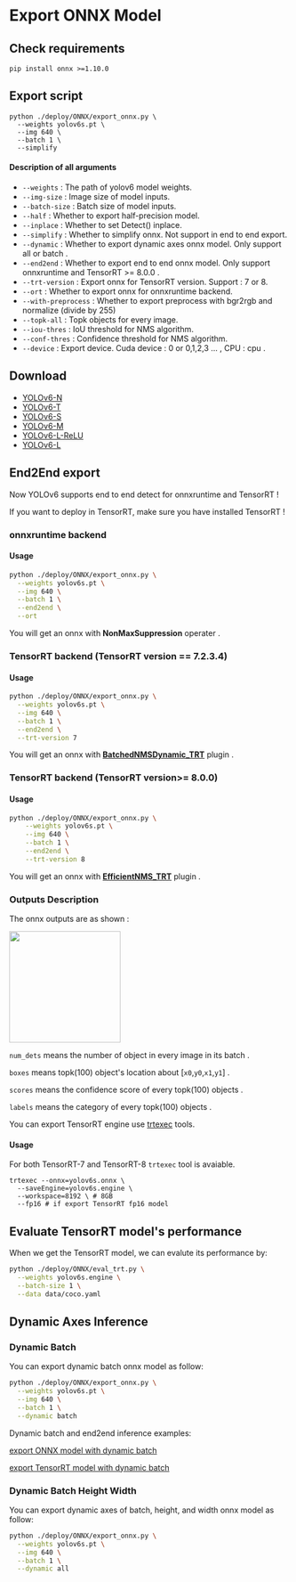 # Export ONNX Model

## Check requirements

```shell
pip install onnx >=1.10.0
```

## Export script

```shell
python ./deploy/ONNX/export_onnx.py \
  --weights yolov6s.pt \
  --img 640 \
  --batch 1 \
  --simplify
```



#### Description of all arguments

- `--weights` : The path of yolov6 model weights.
- `--img-size` : Image size of model inputs.
- `--batch-size` : Batch size of model inputs.
- `--half` : Whether to export half-precision model.
- `--inplace` : Whether to set Detect() inplace.
- `--simplify` : Whether to simplify onnx. Not support in end to end export.
- `--dynamic` : Whether to export dynamic axes onnx model. Only support all or batch .
- `--end2end` : Whether to export end to end onnx model. Only support onnxruntime and TensorRT >= 8.0.0 .
- `--trt-version` :  Export onnx for TensorRT version. Support : 7 or 8.
- `--ort` : Whether to export onnx for onnxruntime backend.
- `--with-preprocess` : Whether to export preprocess with bgr2rgb and normalize (divide by 255)
- `--topk-all` : Topk objects for every image.
- `--iou-thres` : IoU threshold for NMS algorithm.
- `--conf-thres` : Confidence threshold for NMS algorithm.
- `--device` : Export device. Cuda device : 0 or 0,1,2,3 ... , CPU : cpu .

## Download

* [YOLOv6-N](https://github.com/meituan/YOLOv6/releases/download/0.2.0/yolov6n.onnx)
* [YOLOv6-T](https://github.com/meituan/YOLOv6/releases/download/0.2.0/yolov6t.onnx)
* [YOLOv6-S](https://github.com/meituan/YOLOv6/releases/download/0.2.0/yolov6s.onnx)
* [YOLOv6-M](https://github.com/meituan/YOLOv6/releases/download/0.2.0/yolov6m.onnx)
* [YOLOv6-L-ReLU](https://github.com/meituan/YOLOv6/releases/download/0.2.0/yolov6l_relu.onnx)
* [YOLOv6-L](https://github.com/meituan/YOLOv6/releases/download/0.2.0/yolov6l.onnx)


## End2End export

Now YOLOv6 supports end to end detect for onnxruntime and TensorRT !

If you want to deploy in TensorRT, make sure you have installed TensorRT !

### onnxruntime backend

#### Usage

```bash
python ./deploy/ONNX/export_onnx.py \
  --weights yolov6s.pt \
  --img 640 \
  --batch 1 \
  --end2end \
  --ort
```

You will get an onnx with **NonMaxSuppression** operater .

### TensorRT backend (TensorRT version == 7.2.3.4)

#### Usage

```bash
python ./deploy/ONNX/export_onnx.py \
  --weights yolov6s.pt \
  --img 640 \
  --batch 1 \
  --end2end \
  --trt-version 7

```
You will get an onnx with **[BatchedNMSDynamic_TRT](https://github.com/triple-Mu/TensorRT/tree/main/plugin/batchedNMSPlugin)** plugin .


### TensorRT backend (TensorRT version>= 8.0.0)

#### Usage

```bash
python ./deploy/ONNX/export_onnx.py \
    --weights yolov6s.pt \
    --img 640 \
    --batch 1 \
    --end2end \
    --trt-version 8
```

You will get an onnx with **[EfficientNMS_TRT](https://github.com/NVIDIA/TensorRT/tree/main/plugin/efficientNMSPlugin)** plugin .

### Outputs Description

The onnx outputs are as shown :

<img src="https://user-images.githubusercontent.com/92794867/211291328-cbdb6835-2856-4a0d-ada6-ab76e584e804.png" height="200px" />

```num_dets``` means the number of object in every image in its batch .

```boxes``` means topk(100) object's location about [`x0`,`y0`,`x1`,`y1`] .

```scores``` means the confidence score of every topk(100) objects .

```labels``` means the category of every topk(100) objects .


You can export TensorRT engine use [trtexec](https://docs.nvidia.com/deeplearning/tensorrt/developer-guide/index.html#trtexec-ovr) tools.

#### Usage

For both TensorRT-7 and TensorRT-8  `trtexec`  tool is avaiable.

```shell
trtexec --onnx=yolov6s.onnx \
  --saveEngine=yolov6s.engine \
  --workspace=8192 \ # 8GB
  --fp16 # if export TensorRT fp16 model
```

## Evaluate TensorRT model's performance

When we get the TensorRT model, we can evalute its performance by:

```bash
python ./deploy/ONNX/eval_trt.py \
  --weights yolov6s.engine \
  --batch-size 1 \
  --data data/coco.yaml
```

## Dynamic Axes Inference

### Dynamic Batch

You can export dynamic batch onnx model as follow:

```bash
python ./deploy/ONNX/export_onnx.py \
  --weights yolov6s.pt \
  --img 640 \
  --batch 1 \
  --dynamic batch
```

Dynamic batch and end2end inference examples:

[export ONNX model with dynamic batch ](YOLOv6-Dynamic-Batch-onnxruntime.ipynb)

[export TensorRT model with dynamic batch](YOLOv6-Dynamic-Batch-tensorrt.ipynb)


### Dynamic Batch Height Width

You can export dynamic axes of batch, height, and width onnx model as follow:

```bash
python ./deploy/ONNX/export_onnx.py \
  --weights yolov6s.pt \
  --img 640 \
  --batch 1 \
  --dynamic all
```

